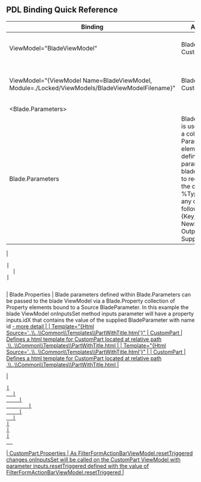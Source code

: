 
<a name="pdl-binding-quick-reference"></a>
## PDL Binding Quick Reference


| Binding | Applies To  | Notes | 
| ------- | ----------  | ----- |
| ViewModel="BladeViewModel" | Blade, CustomPart | Binds to filename BladeViewModel.ts and class name BladeViewModel. | 
 | ViewModel="{ViewModel Name=BladeViewModel, Module=./Locked/ViewModels/BladeViewModelFilename}" | Blade, CustomPart    | Binds to BladeViewModel defined within BladeViewModelFilename.ts located at path ./Locked/ViewModels/ |
| <Blade.Parameters> |    |<Parameter Name="id" Type="%Type%" /> | |</Blade.Parameters> |
| Blade.Parameters    | Blade.Parameters is used to define a collection of Parameter elements that define the parameters the blade is required to receive from the caller. %Type% may be any of the following values {Key, NewEditScope, Output, Supplemental} | <a href="portalfx-blades-parameters.md"> - more detail</a>|
</tr>
<tr>
   | 
  <pre>
|<Blade.Properties>
  |<Property Name="idX" 
               Source="{BladeParameter id}"/>
|</Blade.Properties>
  </pre>
   | Blade.Properties    | Blade parameters defined within Blade.Parameters can be passed to the blade ViewModel via a Blade.Property collection of Property elements bound to a Source BladeParameter.  In this example the blade ViewModel onInputsSet method inputs parameter will have a property inputs.idX that contains the value of the supplied BladeParameter with name id <a href="portalfx-blades-properties.md">- more detail |
   | Template="{Html Source='..\\..\\Common\\Templates\\PartWithTitle.html'}"    | CustomPart    | Defines a html template for CustomPart located at relative path .\\..\\Common\\Templates\\PartWithTitle.html |
   | Template="{Html Source='..\\..\\Common\\Templates\\PartWithTitle.html'}" |
   | CustomPart 
   | Defines a html template for CustomPart located at relative path .\\..\\Common\\Templates\\PartWithTitle.html |

  | 
 <pre>
|<Lens ...>
  |<CustomPart ...>
    |<CustomPart.Properties>
       |<Property Name="resetTriggered" 
 	Source="{ActionBarProperty resetTriggered}" />
    |</CustomPart.Properties>
  |</CustomPart>
|</Lens>
|<ActionBar Name="FilterFormActionBar"
       ActionBarKind="Generic"
       ViewModel="FilterFormActionBarViewModel">
|</ActionBar>
  </pre>
  </td> 
   | CustomPart.Properties    | As FilterFormActionBarViewModel.resetTriggered changes onInputsSet will be called on the CustomPart ViewModel with parameter inputs.resetTriggered defined with the value of FilterFormActionBarViewModel.resetTriggered |
